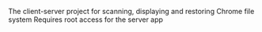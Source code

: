 The client-server project for scanning, displaying and restoring Chrome file system
Requires root access for the server app
